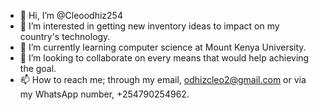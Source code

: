 - 👋 Hi, I’m @Cleoodhiz254
- 👀 I’m interested in getting new inventory ideas to impact on my country's technology.
- 🌱 I’m currently learning computer science at Mount Kenya University.
- 💞️ I’m looking to collaborate on every means that would help achieving the goal.
- 📫 How to reach me; through my email, odhizcleo2@gmail.com or via my WhatsApp number, +254790254962.

<!---
Cleoodhiz254/Cleoodhiz254 is a ✨ special ✨ repository because its `README.md` (this file) appears on your GitHub profile.
You can click the Preview link to take a look at your changes.
--->
